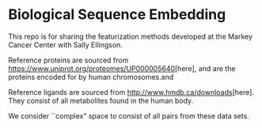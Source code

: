 # Biological Sequence Embedding
This repo is for sharing the featurization methods developed at the Markey Cancer Center with Sally Ellingson.


Reference proteins are sourced from <https://www.uniprot.org/proteomes/UP000005640>[here], and are the proteins encoded
for by human chromosomes.and

Reference ligands are sourced from <http://www.hmdb.ca/downloads>[here]. They consist of all metabolites found in
the human body.

We consider ``complex" space to consist of all pairs from these data sets.
